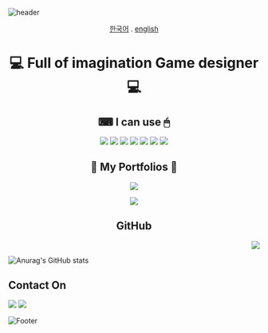 ![header](https://capsule-render.vercel.app/api?type=waving&color=F781F3&height=150&section=header&text=Welcome%20To%20ISALA's%20GitHub&fontSize=45&animation=twinkling)

<div align="center"> 
  <a href="/docs/readme_kr.md">한국어</a>
  .
  <a href="/docs/readme_en.md">english</a>

  💻 **Full of imagination Game designer** 💻 
======
  
  ⌨ **I can use** 🖱
  ------
  
  <img src="https://img.shields.io/badge/Word-2B579A?style=flat-square&logo=Microsoft Word&logoColor=white"/></a>
  <img src="https://img.shields.io/badge/Excel-217346?style=flat-square&logo=Microsoft Excel&logoColor=white"/></a>
  <img src="https://img.shields.io/badge/Powerpoint-B7472A?style=flat-square&logo=Microsoft PowerPoint&logoColor=white"/></a>
  <img src="https://img.shields.io/badge/Photoshop-31A8FF?style=flat-square&logo=Adobe Photoshop&logoColor=white"/></a>
  <img src="https://img.shields.io/badge/Aseprite-7D929E?style=flat-square&logo=Aseprite&logoColor=white"/></a>
  <img src="https://img.shields.io/badge/Notion-000000?style=flat-square&logo=Notion&logoColor=white"/></a>
  <img src="https://img.shields.io/badge/Unity-F0F0F0?style=flat-square&logo=Unity&logoColor=black"/></a>
  
  📰 **My Portfolios** 📰
  ------
  
  <a href="http://ggm.gondr.net/user/profile/25"><img src="https://img.shields.io/badge/📰Portfolio-222324?style=for-the-badge"></a>
  
  <a href="(https://isala.notion.site/f610a9885512430cad346cb2cfeb2b52)"><img src="https://img.shields.io/badge/Notion-222324?&logo=Notion&logoColor=white&style=for-the-badge"></a>
  
   **GitHub** 
  ------
  </div>
  <div align="right"> 
  <a href="https://hits.seeyoufarm.com"><img src="https://hits.seeyoufarm.com/api/count/incr/badge.svg?url=https%3A%2F%2Fgithub.com%2Fsala1011&count_bg=%23EB70FF&title_bg=%23555555&icon=github.svg&icon_color=%23FFFFFF&title=ISALA&edge_flat=false"/></a>
  </div>
  <div align="left"> 
    
  ![Anurag's GitHub stats](https://github-readme-stats.vercel.app/api?username=sala1011&theme=omni&show_icons=true)

</div>

   **Contact On** 
  ------
  <a href="https://mail.google.com/mail/u/0/?tab=rm&ogbl#inbox?compose=new"><img src="https://img.shields.io/badge/Gmail-EA4335?&logo=Gmail&logoColor=white&style=for-the-badge"></a>
  <a href="https://open.kakao.com/o/sMSQ0IFe"><img src="https://img.shields.io/badge/KakaoTalk-FFCD00?&logo=KakaoTalk&logoColor=white&style=for-the-badge"></a>
  
![Footer](https://capsule-render.vercel.app/api?type=waving&color=F781F3&height=150&section=footer)
